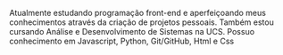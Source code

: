 Atualmente estudando programação front-end e aperfeiçoando meus conhecimentos através da criação de projetos pessoais. Também estou cursando Análise e Desenvolvimento de Sistemas na UCS. Possuo conhecimento em Javascript, Python, Git/GitHub, Html e Css
